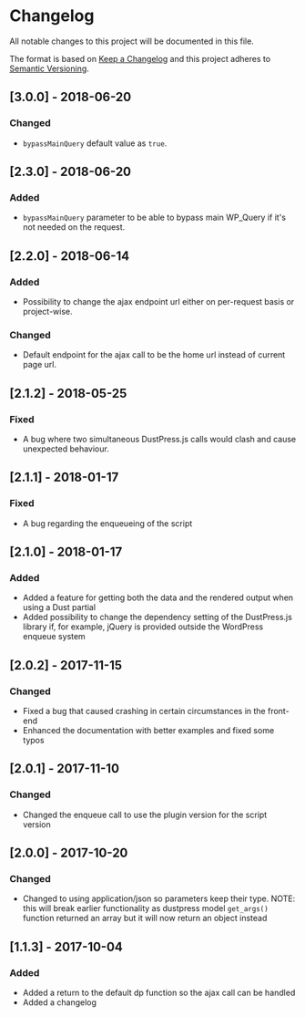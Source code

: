 # Changelog
All notable changes to this project will be documented in this file.

The format is based on [Keep a Changelog](http://keepachangelog.com/en/1.0.0/)
and this project adheres to [Semantic Versioning](http://semver.org/spec/v2.0.0.html).

## [3.0.0] - 2018-06-20

### Changed
- `bypassMainQuery` default value as `true`.

## [2.3.0] - 2018-06-20

### Added
- `bypassMainQuery` parameter to be able to bypass main WP_Query if it's not needed on the request.

## [2.2.0] - 2018-06-14

### Added
- Possibility to change the ajax endpoint url either on per-request basis or project-wise.

### Changed
- Default endpoint for the ajax call to be the home url instead of current page url.

## [2.1.2] - 2018-05-25

### Fixed
- A bug where two simultaneous DustPress.js calls would clash and cause unexpected behaviour.

## [2.1.1] - 2018-01-17

### Fixed
- A bug regarding the enqueueing of the script

## [2.1.0] - 2018-01-17

### Added
- Added a feature for getting both the data and the rendered output when using a Dust partial
- Added possibility to change the dependency setting of the DustPress.js library if, for example, jQuery is provided outside the WordPress enqueue system

## [2.0.2] - 2017-11-15

### Changed
- Fixed a bug that caused crashing in certain circumstances in the front-end
- Enhanced the documentation with better examples and fixed some typos

## [2.0.1] - 2017-11-10

### Changed
- Changed the enqueue call to use the plugin version for the script version

## [2.0.0] - 2017-10-20

### Changed
- Changed to using application/json so parameters keep their type. NOTE: this will break earlier functionality as dustpress model `get_args()` function returned an array but it will now return an object instead

## [1.1.3] - 2017-10-04

### Added
- Added a return to the default dp function so the ajax call can be handled
- Added a changelog
